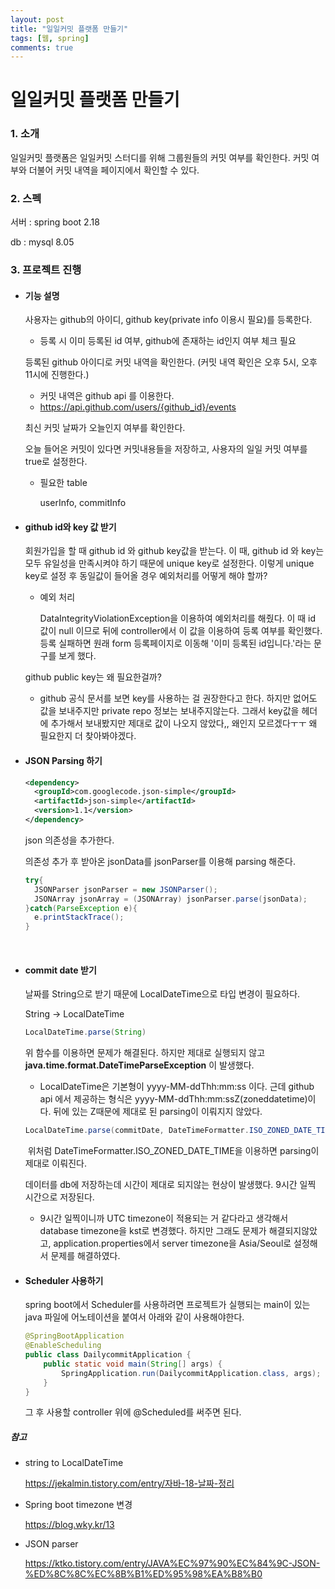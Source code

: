 ```yaml
---
layout: post
title: "일일커밋 플랫폼 만들기"
tags: [웹, spring]
comments: true
---
```


# 일일커밋 플랫폼 만들기

### 1. 소개

일일커밋 플랫폼은 일일커밋 스터디를 위해 그룹원들의 커밋 여부를 확인한다. 커밋 여부와 더불어 커밋 내역을 페이지에서 확인할 수 있다. 

### 2. 스펙

서버 : spring boot 2.18

db : mysql 8.05

### 3. 프로젝트 진행 

- #### 기능 설명

  사용자는 github의 아이디, github key(private info 이용시 필요)를 등록한다.

  - 등록 시 이미 등록된 id 여부, github에 존재하는 id인지 여부 체크 필요

  등록된 github 아이디로 커밋 내역을 확인한다. (커밋 내역 확인은 오후 5시, 오후 11시에 진행한다.)

  - 커밋 내역은 github api 를 이용한다. 
  - https://api.github.com/users/{github_id}/events

  최신 커밋 날짜가 오늘인지 여부를 확인한다. 

  오늘 들어온 커밋이 있다면 커밋내용들을 저장하고, 사용자의 일일 커밋 여부를 true로 설정한다.

  - 필요한 table

    userInfo, commitInfo
    
    

- ####  github id와 key 값 받기 

  회원가입을 할 때 github id 와 github key값을 받는다. 이 때, github id 와 key는 모두 유일성을 만족시켜야 하기 때문에 unique key로 설정한다. 이렇게 unique key로 설정 후 동일값이 들어올 경우 예외처리를 어떻게 해야 할까?

  - 예외 처리

    DataIntegrityViolationException을 이용하여 예외처리를 해줬다. 이 때 id 값이 null 이므로 뒤에 controller에서 이 값을 이용하여 등록 여부를 확인했다. 등록 실패하면 원래 form 등록페이지로 이동해 '이미 등록된 id입니다.'라는 문구를 보게 했다.

  

  github public key는 왜 필요한걸까?

  - github 공식 문서를 보면 key를 사용하는 걸 권장한다고 한다. 하지만 없어도 값을 보내주지만 private repo 정보는 보내주지않는다. 그래서 key값을 헤더에 추가해서 보내봤지만 제대로 값이 나오지 않았다,, 왜인지 모르겠다ㅜㅜ 왜 필요한지 더 찾아봐야겠다.  

      

- #### JSON Parsing 하기 

  ```xml
  <dependency>
    <groupId>com.googlecode.json-simple</groupId>
    <artifactId>json-simple</artifactId>
    <version>1.1</version>
  </dependency>
  ```

  json 의존성을 추가한다.

  의존성 추가 후 받아온 jsonData를 jsonParser를 이용해 parsing 해준다.

  ```java
  try{
    JSONParser jsonParser = new JSONParser();
    JSONArray jsonArray = (JSONArray) jsonParser.parse(jsonData);
  }catch(ParseException e){
    e.printStackTrace();
  }
  ```

  ​    

  

- #### commit date 받기

  날짜를 String으로 받기 때문에 LocalDateTime으로 타입 변경이 필요하다. 

  String -> LocalDateTime

  ```java
  LocalDateTime.parse(String)
  ```

   위 함수를 이용하면 문제가 해결된다. 하지만 제대로 실행되지 않고 **java.time.format.DateTimeParseException** 이 발생했다.

  - LocalDateTime은 기본형이 yyyy-MM-ddThh:mm:ss 이다. 근데 github api 에서 제공하는 형식은 yyyy-MM-ddThh:mm:ssZ(zoneddatetime)이다. 뒤에 있는 Z때문에 제대로 된 parsing이 이뤄지지 않았다. 

  ```java
  LocalDateTime.parse(commitDate, DateTimeFormatter.ISO_ZONED_DATE_TIME)
  ```

  ​	위처럼 DateTimeFormatter.ISO_ZONED_DATE_TIME을 이용하면 parsing이 제대로 이뤄진다.

    

  데이터를 db에 저장하는데 시간이 제대로 되지않는 현상이 발생했다. 9시간 일찍 시간으로 저장된다.

  - 9시간 일찍이니까 UTC timezone이 적용되는 거 같다라고 생각해서 database timezone을 kst로 변경했다. 하지만 그래도 문제가 해결되지않았고, application.properties에서 server timezone을 Asia/Seoul로 설정해서 문제를 해결하였다.

  

- #### Scheduler 사용하기

  spring boot에서 Scheduler를 사용하려면 프로젝트가 실행되는 main이 있는 java 파일에 어노테이션을 붙여서 아래와 같이 사용해야한다.

  ```java
  @SpringBootApplication
  @EnableScheduling
  public class DailycommitApplication {
      public static void main(String[] args) {
          SpringApplication.run(DailycommitApplication.class, args);
      }
  }
  ```

  그 후 사용할 controller 위에 @Scheduled를 써주면 된다.  

  





##### 참고

- string to LocalDateTime

  <https://jekalmin.tistory.com/entry/자바-18-날짜-정리>
  
- Spring boot timezone 변경

  <https://blog.wky.kr/13>

- JSON parser

  <https://ktko.tistory.com/entry/JAVA%EC%97%90%EC%84%9C-JSON-%ED%8C%8C%EC%8B%B1%ED%95%98%EA%B8%B0>